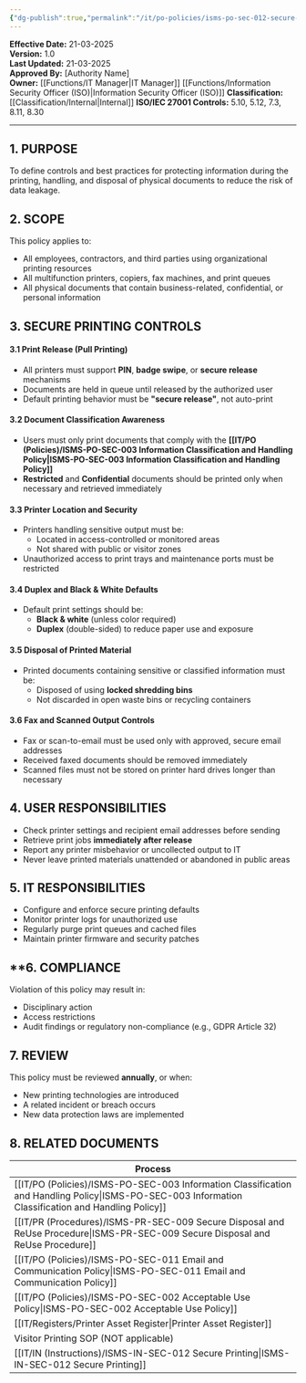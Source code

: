 ```yaml
---
{"dg-publish":true,"permalink":"/it/po-policies/isms-po-sec-012-secure-printing-policy/","tags":["policy","printing"],"noteIcon":"default"}
---
```


 **Effective Date:** 21-03-2025  
**Version:** 1.0  
**Last Updated:** 21-03-2025  
**Approved By:** [Authority Name]  
**Owner:** [[Functions/IT Manager\|IT Manager]] [[Functions/Information Security Officer (ISO)\|Information Security Officer (ISO)]]
**Classification:** [[Classification/Internal\|Internal]]
**ISO/IEC 27001 Controls:** 5.10, 5.12, 7.3, 8.11, 8.30

---
## **1. PURPOSE**  
To define controls and best practices for protecting information during the printing, handling, and disposal of physical documents to reduce the risk of data leakage.
## **2. SCOPE**
This policy applies to:
- All employees, contractors, and third parties using organizational printing resources
- All multifunction printers, copiers, fax machines, and print queues
- All physical documents that contain business-related, confidential, or personal information
## **3. SECURE PRINTING CONTROLS**
#### 3.1 Print Release (Pull Printing)
- All printers must support **PIN**, **badge swipe**, or **secure release** mechanisms
- Documents are held in queue until released by the authorized user
- Default printing behavior must be **"secure release"**, not auto-print
#### 3.2 Document Classification Awareness
- Users must only print documents that comply with the **[[IT/PO (Policies)/ISMS-PO-SEC-003 Information Classification and Handling Policy\|ISMS-PO-SEC-003 Information Classification and Handling Policy]]** 
- **Restricted** and **Confidential** documents should be printed only when necessary and retrieved immediately
#### 3.3 Printer Location and Security
- Printers handling sensitive output must be:
    - Located in access-controlled or monitored areas
    - Not shared with public or visitor zones
- Unauthorized access to print trays and maintenance ports must be restricted
#### 3.4 Duplex and Black & White Defaults
- Default print settings should be:
    - **Black & white** (unless color required)
    - **Duplex** (double-sided) to reduce paper use and exposure
#### 3.5 Disposal of Printed Material
- Printed documents containing sensitive or classified information must be:
    - Disposed of using **locked shredding bins**
    - Not discarded in open waste bins or recycling containers
#### 3.6 Fax and Scanned Output Controls
- Fax or scan-to-email must be used only with approved, secure email addresses
- Received faxed documents should be removed immediately
- Scanned files must not be stored on printer hard drives longer than necessary
 
 ## **4. USER RESPONSIBILITIES**
- Check printer settings and recipient email addresses before sending
- Retrieve print jobs **immediately after release**
- Report any printer misbehavior or uncollected output to IT
- Never leave printed materials unattended or abandoned in public areas
## **5. IT RESPONSIBILITIES**  
- Configure and enforce secure printing defaults
- Monitor printer logs for unauthorized use
- Regularly purge print queues and cached files
- Maintain printer firmware and security patches
## **6. COMPLIANCE  
Violation of this policy may result in:
- Disciplinary action
- Access restrictions
- Audit findings or regulatory non-compliance (e.g., GDPR Article 32)
## **7. REVIEW**  
This policy must be reviewed **annually**, or when:
- New printing technologies are introduced
- A related incident or breach occurs
- New data protection laws are implemented
## **8. RELATED DOCUMENTS**

| Process                                                            |
| ------------------------------------------------------------------ |
| [[IT/PO (Policies)/ISMS-PO-SEC-003 Information Classification and Handling Policy\|ISMS-PO-SEC-003 Information Classification and Handling Policy]] |
| [[IT/PR (Procedures)/ISMS-PR-SEC-009 Secure Disposal and ReUse Procedure\|ISMS-PR-SEC-009 Secure Disposal and ReUse Procedure]]            |
| [[IT/PO (Policies)/ISMS-PO-SEC-011 Email and Communication Policy\|ISMS-PO-SEC-011 Email and Communication Policy]]                 |
| [[IT/PO (Policies)/ISMS-PO-SEC-002 Acceptable Use Policy\|ISMS-PO-SEC-002 Acceptable Use Policy]]                          |
| [[IT/Registers/Printer Asset Register\|Printer Asset Register]]                                         |
| Visitor Printing SOP (NOT applicable)                              |
| [[IT/IN (Instructions)/ISMS-IN-SEC-012 Secure Printing\|ISMS-IN-SEC-012 Secure Printing]]                    |








